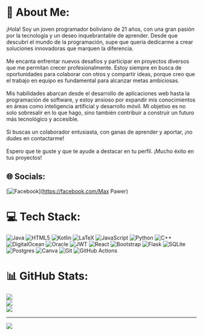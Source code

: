 # 💫 About Me:
¡Hola! Soy un joven programador boliviano de 21 años, con una gran pasión por la tecnología y un deseo inquebrantable de aprender. Desde que descubrí el mundo de la programación, supe que quería dedicarme a crear soluciones innovadoras que marquen la diferencia.<br><br>Me encanta enfrentar nuevos desafíos y participar en proyectos diversos que me permitan crecer profesionalmente. Estoy siempre en busca de oportunidades para colaborar con otros y compartir ideas, porque creo que el trabajo en equipo es fundamental para alcanzar metas ambiciosas.<br><br>Mis habilidades abarcan desde el desarrollo de aplicaciones web hasta la programación de software, y estoy ansioso por expandir mis conocimientos en áreas como inteligencia artificial y desarrollo móvil. Mi objetivo es no solo sobresalir en lo que hago, sino también contribuir a construir un futuro más tecnológico y accesible.<br><br>Si buscas un colaborador entusiasta, con ganas de aprender y aportar, ¡no dudes en contactarme!<br><br>Espero que te guste y que te ayude a destacar en tu perfil. ¡Mucho éxito en tus proyectos!


## 🌐 Socials:
[![Facebook](https://img.shields.io/badge/Facebook-%231877F2.svg?logo=Facebook&logoColor=white)](https://facebook.com/Max Pawer) 

# 💻 Tech Stack:
![Java](https://img.shields.io/badge/java-%23ED8B00.svg?style=for-the-badge&logo=openjdk&logoColor=white) ![HTML5](https://img.shields.io/badge/html5-%23E34F26.svg?style=for-the-badge&logo=html5&logoColor=white) ![Kotlin](https://img.shields.io/badge/kotlin-%237F52FF.svg?style=for-the-badge&logo=kotlin&logoColor=white) ![LaTeX](https://img.shields.io/badge/latex-%23008080.svg?style=for-the-badge&logo=latex&logoColor=white) ![JavaScript](https://img.shields.io/badge/javascript-%23323330.svg?style=for-the-badge&logo=javascript&logoColor=%23F7DF1E) ![Python](https://img.shields.io/badge/python-3670A0?style=for-the-badge&logo=python&logoColor=ffdd54) ![C++](https://img.shields.io/badge/c++-%2300599C.svg?style=for-the-badge&logo=c%2B%2B&logoColor=white) ![DigitalOcean](https://img.shields.io/badge/DigitalOcean-%230167ff.svg?style=for-the-badge&logo=digitalOcean&logoColor=white) ![Oracle](https://img.shields.io/badge/Oracle-F80000?style=for-the-badge&logo=oracle&logoColor=white) ![JWT](https://img.shields.io/badge/JWT-black?style=for-the-badge&logo=JSON%20web%20tokens) ![React](https://img.shields.io/badge/react-%2320232a.svg?style=for-the-badge&logo=react&logoColor=%2361DAFB) ![Bootstrap](https://img.shields.io/badge/bootstrap-%238511FA.svg?style=for-the-badge&logo=bootstrap&logoColor=white) ![Flask](https://img.shields.io/badge/flask-%23000.svg?style=for-the-badge&logo=flask&logoColor=white) ![SQLite](https://img.shields.io/badge/sqlite-%2307405e.svg?style=for-the-badge&logo=sqlite&logoColor=white) ![Postgres](https://img.shields.io/badge/postgres-%23316192.svg?style=for-the-badge&logo=postgresql&logoColor=white) ![Canva](https://img.shields.io/badge/Canva-%2300C4CC.svg?style=for-the-badge&logo=Canva&logoColor=white) ![Git](https://img.shields.io/badge/git-%23F05033.svg?style=for-the-badge&logo=git&logoColor=white) ![GitHub Actions](https://img.shields.io/badge/github%20actions-%232671E5.svg?style=for-the-badge&logo=githubactions&logoColor=white)
# 📊 GitHub Stats:
![](https://github-readme-stats.vercel.app/api?username=MaxPawer&theme=dark&hide_border=false&include_all_commits=false&count_private=false)<br/>
![](https://github-readme-streak-stats.herokuapp.com/?user=MaxPawer&theme=dark&hide_border=false)<br/>
![](https://github-readme-stats.vercel.app/api/top-langs/?username=MaxPawer&theme=dark&hide_border=false&include_all_commits=false&count_private=false&layout=compact)

---
[![](https://visitcount.itsvg.in/api?id=MaxPawer&icon=0&color=0)](https://visitcount.itsvg.in)

<!-- Proudly created with GPRM ( https://gprm.itsvg.in ) -->

<!---
MaxPawer123/MaxPawer123 is a ✨ special ✨ repository because its `README.md` (this file) appears on your GitHub profile.
You can click the Preview link to take a look at your changes.
--->
